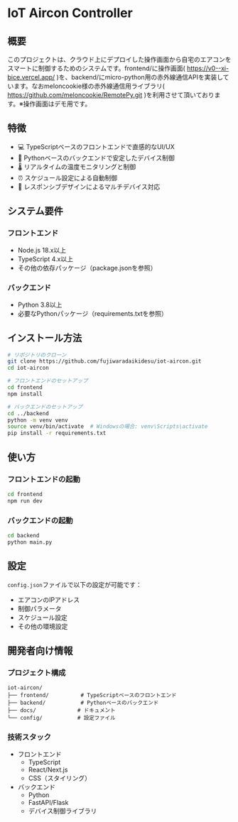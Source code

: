# IoT Aircon Controller

## 概要
このプロジェクトは、クラウド上にデプロイした操作画面から自宅のエアコンをスマートに制御するためのシステムです。frontend/に操作画面( https://v0--xi-bice.vercel.app/ )を、backend/にmicro-python用の赤外線通信APIを実装しています。なおmeloncookie様の赤外線通信用ライブラリ( https://github.com/meloncookie/RemotePy.git )を利用させて頂いております。※操作画面はデモ用です。

## 特徴
- 💻 TypeScriptベースのフロントエンドで直感的なUI/UX
- 🐍 Pythonベースのバックエンドで安定したデバイス制御
- 🌡️ リアルタイムの温度モニタリングと制御
- ⏰ スケジュール設定による自動制御
- 📱 レスポンシブデザインによるマルチデバイス対応

## システム要件
### フロントエンド
- Node.js 18.x以上
- TypeScript 4.x以上
- その他の依存パッケージ（package.jsonを参照）

### バックエンド
- Python 3.8以上
- 必要なPythonパッケージ（requirements.txtを参照）

## インストール方法

```bash
# リポジトリのクローン
git clone https://github.com/fujiwaradaikidesu/iot-aircon.git
cd iot-aircon

# フロントエンドのセットアップ
cd frontend
npm install

# バックエンドのセットアップ
cd ../backend
python -m venv venv
source venv/bin/activate  # Windowsの場合: venv\Scripts\activate
pip install -r requirements.txt
```

## 使い方

### フロントエンドの起動

```bash
cd frontend
npm run dev
```

### バックエンドの起動

```bash
cd backend
python main.py
```

## 設定

`config.json`ファイルで以下の設定が可能です：
- エアコンのIPアドレス
- 制御パラメータ
- スケジュール設定
- その他の環境設定

## 開発者向け情報

### プロジェクト構成
```
iot-aircon/
├── frontend/          # TypeScriptベースのフロントエンド
├── backend/           # Pythonベースのバックエンド
├── docs/             # ドキュメント
└── config/           # 設定ファイル
```

### 技術スタック
- フロントエンド
  - TypeScript
  - React/Next.js
  - CSS（スタイリング）
- バックエンド
  - Python
  - FastAPI/Flask
  - デバイス制御ライブラリ

